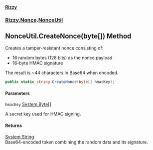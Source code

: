 #### [Rizzy](index 'index')
### [Rizzy.Nonce](Rizzy.Nonce 'Rizzy.Nonce').[NonceUtil](Rizzy.Nonce.NonceUtil 'Rizzy.Nonce.NonceUtil')

## NonceUtil.CreateNonce(byte[]) Method

Creates a tamper-resistant nonce consisting of:  
- 16 random bytes (128 bits) as the nonce payload  
- 16-byte HMAC signature  
  
The result is ~44 characters in Base64 when encoded.

```csharp
public static string CreateNonce(byte[] hmacKey);
```
#### Parameters

<a name='Rizzy.Nonce.NonceUtil.CreateNonce(byte[]).hmacKey'></a>

`hmacKey` [System.Byte](https://docs.microsoft.com/en-us/dotnet/api/System.Byte 'System.Byte')[[]](https://docs.microsoft.com/en-us/dotnet/api/System.Array 'System.Array')

A secret key used for HMAC signing.

#### Returns
[System.String](https://docs.microsoft.com/en-us/dotnet/api/System.String 'System.String')  
Base64-encoded token combining the random data and its signature.